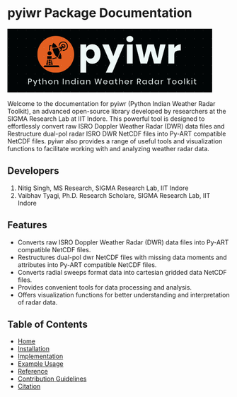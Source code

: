 # pyiwr Package Documentation
![pyiwr](images/pyiwr.png)

Welcome to the documentation for pyiwr (Python Indian Weather Radar Toolkit), an advanced open-source library developed by researchers at the SIGMA Research Lab at IIT Indore. This powerful tool is designed to effortlessly convert raw ISRO Doppler Weather Radar (DWR) data files and Restructure dual-pol radar ISRO DWR NetCDF files into Py-ART compatible NetCDF files. pyiwr also provides a range of useful tools and visualization functions to facilitate working with and analyzing weather radar data.


## Developers
1. Nitig Singh, MS Research, SIGMA Research Lab, IIT Indore
2. Vaibhav Tyagi, Ph.D. Research Scholare, SIGMA Research Lab, IIT Indore


## Features

- Converts raw ISRO Doppler Weather Radar (DWR) data files into Py-ART compatible NetCDF files.
- Restructures dual-pol dwr NetCDF files with missing data moments and attributes into Py-ART compatible NetCDF files.
- Converts radial sweeps format data into cartesian gridded data NetCDF files.
- Provides convenient tools for data processing and analysis.
- Offers visualization functions for better understanding and interpretation of radar data.


## Table of Contents
- [Home](index.md)
- [Installation](installation.md)
- [Implementation](usage.md)
- [Example Usage](example.md)
- [Reference](Reference.md)
- [Contribution Guidelines](contribution.md)
- [Citation](Citation.md)


